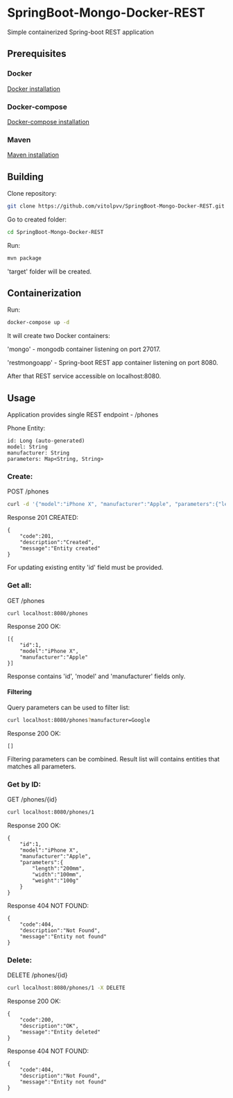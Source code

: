 # SpringBoot-Mongo-Docker-REST
Simple containerized Spring-boot REST application
## Prerequisites
### Docker
[Docker installation](https://docs.docker.com/install/linux/docker-ce/ubuntu/)
### Docker-compose
[Docker-compose installation](https://docs.docker.com/compose/install/)
### Maven
[Maven installation](https://maven.apache.org/install.html)
## Building
Clone repository:
```bash
git clone https://github.com/vitolpvv/SpringBoot-Mongo-Docker-REST.git
```
Go to created folder:
```bash
cd SpringBoot-Mongo-Docker-REST
```
Run:
```bash
mvn package
```
'target' folder will be created.
## Containerization
Run:
```bash
docker-compose up -d
```
It will create two Docker containers:

'mongo' - mongodb container listening on port 27017.

'restmongoapp' - Spring-boot REST app container listening on port 8080.

After that REST service accessible on localhost:8080.
## Usage
Application provides single REST endpoint - /phones

Phone Entity:
```text
id: Long (auto-generated)
model: String
manufacturer: String
parameters: Map<String, String>
```
### Create:
POST /phones
```bash
curl -d '{"model":"iPhone X", "manufacturer":"Apple", "parameters":{"length":"200mm","width":"100mm","weight":"100g"}}' -H "Content-Type: application/json" -X POST localhost:8080/phones
```
Response 201 CREATED:
```text
{
    "code":201,
    "description":"Created",
    "message":"Entity created"
}
```
For updating existing entity 'id' field must be provided.
### Get all:
GET /phones
```text
curl localhost:8080/phones
```
Response 200 OK:
```text
[{
    "id":1,
    "model":"iPhone X",
    "manufacturer":"Apple"
}]
```

Response contains 'id', 'model' and 'manufacturer' fields only.
#### Filtering
Query parameters can be used to filter list:
```bash
curl localhost:8080/phones?manufacturer=Google
```
Response 200 OK:
```text
[]
```
Filtering parameters can be combined. Result list will contains entities that matches all parameters.
### Get by ID:
GET /phones/{id}
```bash
curl localhost:8080/phones/1
```
Response 200 OK:
```text
{
    "id":1,
    "model":"iPhone X",
    "manufacturer":"Apple",
    "parameters":{
        "length":"200mm",
        "width":"100mm",
        "weight":"100g"
    }
}
```
Response 404 NOT FOUND:
```text
{
    "code":404,
    "description":"Not Found",
    "message":"Entity not found"
}
```
### Delete:
DELETE /phones/{id}
```bash
curl localhost:8080/phones/1 -X DELETE
```
Response 200 OK:
```text
{
    "code":200,
    "description":"OK",
    "message":"Entity deleted"
}
```
Response 404 NOT FOUND:
```text
{
    "code":404,
    "description":"Not Found",
    "message":"Entity not found"
}
```